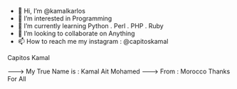 - 👋 Hi, I’m @kamalkarlos
- 👀 I’m interested in Programming
- 🌱 I’m currently learning Python . Perl . PHP . Ruby
- 💞️ I’m looking to collaborate on Anything
- 📫 How to reach me my instagram : @capitoskamal

<!---

---> Capitos Kamal
---> My True Name is : Kamal Ait Mohamed
---> From : Morocco
              Thanks For All
